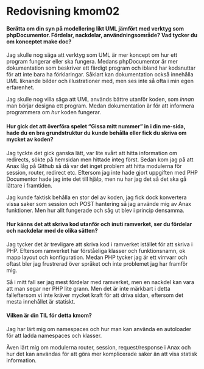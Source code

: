 ---
---
Redovisning kmom02
=========================

#### Berätta om din syn på modellering likt UML jämfört med verktyg som phpDocumentor. Fördelar, nackdelar, användningsområde? Vad tycker du om konceptet make doc?

Jag skulle nog säga att verktyg som UML är mer koncept om hur ett program fungerar eller ska fungera.
Medans phpDocumentor är mer dokumentation som beskriver ett färdigt program och ibland har kodsnuttar för att inte bara ha förklaringar.
Såklart kan dokumentation också innehålla UML liknande bilder och illustrationer med, men ses inte så ofta i min egen erfarenhet.

Jag skulle nog villa säga att UML används bättre utanför koden, som *innan* man börjar designa ett program.
Medan dokumentation är för att informera programmera om *hur* koden fungerar.


#### Hur gick det att överföra spelet “Gissa mitt nummer” in i din me-sida, hade du en bra grundstruktur du kunde behålla eller fick du skriva om mycket av koden?

Jag tyckte det gick ganska lätt, var lite svårt att hitta information om redirects, sökte på hemsidan men hittade integ först.
Sedan kom jag på att Anax låg på Github så då var det inget problem att hitta modulerna för session, router, redirect etc.
Eftersom jag inte hade gjort uppgiften med PHP Documentor hade jag inte det till hjälp, men nu har jag det så det ska gå lättare i framtiden.

Jag kunde faktisk behålla en stor del av koden, jag fick dock konvertera vissa saker som session och POST hantering så jag använde mig av Anax funktioner.
Men hur allt fungerade och såg ut blev i princip densamma.


#### Hur känns det att skriva kod utanför och inuti ramverket, ser du fördelar och nackdelar med de olika sätten?

Jag tycker det är trevligare att skriva kod i ramverket istället för att skriva i PHP.
Eftersom ramverket har förståeliga klasser och funktionsnamn, ok mapp layout och konfiguration.
Medan PHP tycker jag är ett virrvarr och oftast bler jag frustrerad över språket och inte problemet jag har framför mig.

Så i mitt fall ser jag mest fördelar med ramverket, men en nackdel kan vara att man segar ner PHP lite grann.
Men det är inte märkbart i detta falleftersom vi inte kräver mycket kraft för att driva sidan, eftersom det mesta innehållet är statiskt.


#### Vilken är din TIL för detta kmom?

Jag har lärt mig om namespaces och hur man kan använda en autoloader för att ladda namespaces och klasser.

Även lärt mig om modulerna router, session, request/response i Anax och hur det kan användas för att göra mer komplicerade saker än att visa statisk information.
